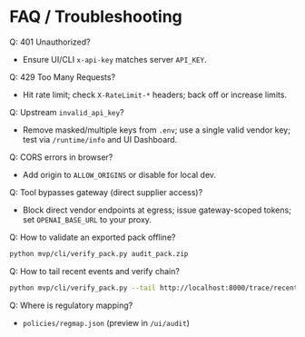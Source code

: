# FAQ / Troubleshooting

Q: 401 Unauthorized?
- Ensure UI/CLI `x-api-key` matches server `API_KEY`.

Q: 429 Too Many Requests?
- Hit rate limit; check `X-RateLimit-*` headers; back off or increase limits.

Q: Upstream `invalid_api_key`?
- Remove masked/multiple keys from `.env`; use a single valid vendor key; test via `/runtime/info` and UI Dashboard.

Q: CORS errors in browser?
- Add origin to `ALLOW_ORIGINS` or disable for local dev.

Q: Tool bypasses gateway (direct supplier access)?
- Block direct vendor endpoints at egress; issue gateway-scoped tokens; set `OPENAI_BASE_URL` to your proxy.

Q: How to validate an exported pack offline?
```bash
python mvp/cli/verify_pack.py audit_pack.zip
```

Q: How to tail recent events and verify chain?
```bash
python mvp/cli/verify_pack.py --tail http://localhost:8000/trace/recent?limit=200 --api-key $API_KEY
```

Q: Where is regulatory mapping?
- `policies/regmap.json` (preview in `/ui/audit`)
